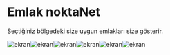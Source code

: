 # Emlak noktaNet

Seçtiğiniz bölgedeki size uygun emlakları size gösterir.

![ekran](resimler/1.jpeg)![ekran](resimler/2.jpeg)![ekran](resimler/3.jpeg)![ekran](resimler/4.jpeg)![ekran](resimler/5.jpeg)![ekran](resimler/6.jpeg)
